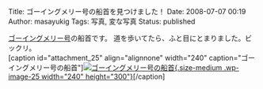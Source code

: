 Title: ゴーイングメリー号の船首を見つけました！
Date: 2008-07-07 00:19
Author: masayukig
Tags: 写真, 変な写真
Status: published

[ゴーイングメリー号](http://ja.wikipedia.org/wiki/%E3%82%B4%E3%83%BC%E3%82%A4%E3%83%B3%E3%82%B0%E3%83%A1%E3%83%AA%E3%83%BC%E5%8F%B7)の船首です。
道を歩いてたら、ふと目にとまりました。ビックリ。  
\[caption id="attachment\_25" align="alignnone" width="240"
caption="ゴーイングメリー号の船首"\][![](http://b.0r2.info/wp-content/uploads/2008/07/080429-090719-240x300.jpg "ゴーイングメリー号の船首"){.size-medium
.wp-image-25 width="240"
height="300"}](http://b.0r2.info/wp-content/uploads/2008/07/080429-090719.jpg)\[/caption\]
